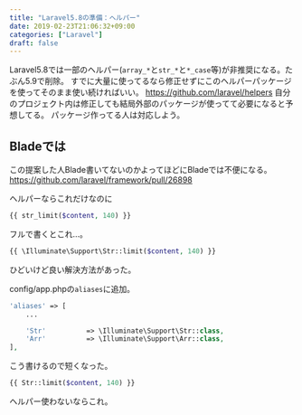 ```yaml
---
title: "Laravel5.8の準備：ヘルパー"
date: 2019-02-23T21:06:32+09:00
categories: ["Laravel"]
draft: false
---
```


Laravel5.8では一部のヘルパー(`array_*`と`str_*`と`*_case`等)が非推奨になる。たぶん5.9で削除。
すでに大量に使ってるなら修正せずにこのヘルパーパッケージを使ってそのまま使い続ければいい。
https://github.com/laravel/helpers
自分のプロジェクト内は修正しても結局外部のパッケージが使ってて必要になると予想してる。
パッケージ作ってる人は対応しよう。

## Bladeでは
この提案した人Blade書いてないのかよってほどにBladeでは不便になる。
https://github.com/laravel/framework/pull/26898

ヘルパーならこれだけなのに

```php
{{ str_limit($content, 140) }}
```

フルで書くとこれ…。

```php
{{ \Illuminate\Support\Str::limit($content, 140) }}
```

ひどいけど良い解決方法があった。

config/app.phpの`aliases`に追加。

```php
'aliases' => [
    ...

    'Str'          => \Illuminate\Support\Str::class,
    'Arr'          => \Illuminate\Support\Arr::class,
],
```

こう書けるので短くなった。

```php
{{ Str::limit($content, 140) }}
```

ヘルパー使わないならこれ。

